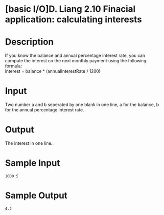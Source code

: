# [basic I/O]D. Liang 2.10 Finacial application: calculating interests

# Description
If you know the balance and annual percentage interest rate, you can compute the interest on the next monthly payment using the following formula:  
interest = balance * (annualInterestRate / 1200)
# Input
Two number a and b seperated by one blank in one line, 
a for the balance, b for the annual percentage interest rate. 
# Output
The interest in one line. 
# Sample Input
```
1000 5
```
# Sample Output
```
4.2
```